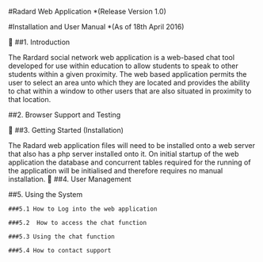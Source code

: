 #Radard Web Application
  *(Release Version 1.0)

#Installation and User Manual
  *(As of 18th April 2016)



##1. Introduction

The Rardard social network web application is a web-based chat tool developed for use within education to allow students to speak to other students within a given proximity. The web based application permits the user to select an area unto which they are located and provides the ability to chat within a window to other users that are also situated in proximity to that location.

##2. Browser Support and Testing



##3. Getting Started (Installation)

The Radard web application files will need to be installed onto a web server that also has a php server installed onto it.
On initial startup of the web application the database and concurrent tables required for the running of the application will be initialised and therefore requires no manual installation.

##4. User Management

##5. Using the System

    ###5.1 How to Log into the web application

    ###5.2  How to access the chat function

    ###5.3 Using the chat function

    ###5.4 How to contact support
